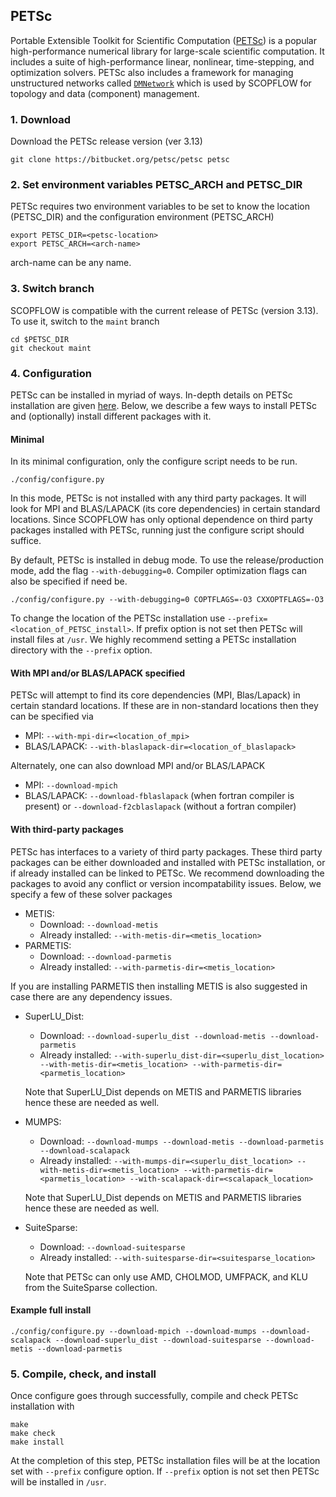 ## PETSc

Portable Extensible Toolkit for Scientific Computation ([PETSc](https://www.mcs.anl.gov/petsc/)) is a popular high-performance numerical library for large-scale scientific computation. It includes a suite of high-performance linear, nonlinear, time-stepping, and optimization solvers. PETSc also includes a framework for managing unstructured networks called [`DMNetwork`](https://www.mcs.anl.gov/petsc/dmnetwork/index.html) which is used by SCOPFLOW for topology and data (component) management.

### 1. Download
Download the PETSc release version (ver 3.13) 
```
git clone https://bitbucket.org/petsc/petsc petsc
```
### 2. Set environment variables PETSC_ARCH and PETSC_DIR
PETSc requires two environment variables to be set to know the location (PETSC_DIR) and the configuration environment (PETSC_ARCH)
```
export PETSC_DIR=<petsc-location>
export PETSC_ARCH=<arch-name>
```
arch-name can be any name.

### 3. Switch branch
SCOPFLOW is compatible with the current release of PETSc (version 3.13). To use it, switch to the `maint` branch

```
cd $PETSC_DIR
git checkout maint
```

### 4. Configuration
PETSc can be installed in myriad of ways. In-depth details on PETSc installation are given [here](https://www.mcs.anl.gov/petsc/documentation/installation.html). Below, we describe a few ways to install PETSc and (optionally) install different packages with it.
#### Minimal
In its minimal configuration, only the configure script needs to be run.
```
./config/configure.py
```
In this mode, PETSc is not installed with any third party packages. It will look for MPI and BLAS/LAPACK (its core dependencies) in certain standard locations. Since SCOPFLOW has only optional dependence on third party packages installed with PETSc, running just the configure script should suffice.

By default, PETSc is installed in debug mode. To use the release/production mode, add the flag `--with-debugging=0`. Compiler optimization flags can also be specified if need be.

```
./config/configure.py --with-debugging=0 COPTFLAGS=-O3 CXXOPTFLAGS=-O3
```

To change the location of the PETSc installation use `--prefix=<location_of_PETSC_install>`. If prefix option is not set then PETSc will install files at `/usr`. We highly recommend setting a PETSc installation directory with the `--prefix` option.

#### With MPI and/or BLAS/LAPACK specified
PETSc will attempt to find its core dependencies (MPI, Blas/Lapack) in certain standard locations. If these are in non-standard locations then they can be specified via 
- MPI: `--with-mpi-dir=<location_of_mpi>`
- BLAS/LAPACK: `--with-blaslapack-dir=<location_of_blaslapack>`

Alternately, one can also download MPI and/or BLAS/LAPACK
- MPI: `--download-mpich`
- BLAS/LAPACK: `--download-fblaslapack` (when fortran compiler is present) or `--download-f2cblaslapack` (without a fortran compiler)

#### With third-party packages
PETSc has interfaces to a variety of third party packages. These third party packages can be either downloaded and installed with PETSc installation, or if already installed can be linked to PETSc. We recommend downloading the packages to avoid any conflict or version incompatability issues. Below, we specify a few of these solver packages

- METIS:
    - Download: `--download-metis`
    - Already installed: `--with-metis-dir=<metis_location>`
- PARMETIS:
    - Download: `--download-parmetis`
    - Already installed: `--with-parmetis-dir=<metis_location>`

If you are installing PARMETIS then installing METIS is also suggested in case there are any dependency issues.

- SuperLU\_Dist:
    - Download: `--download-superlu_dist --download-metis --download-parmetis`
    - Already installed: `--with-superlu_dist-dir=<superlu_dist_location> --with-metis-dir=<metis_location> --with-parmetis-dir=<parmetis_location>` 
    
    Note that SuperLU_Dist depends on METIS and PARMETIS libraries hence these are needed as well.

- MUMPS:
    - Download: `--download-mumps --download-metis --download-parmetis --download-scalapack`
    - Already installed: `--with-mumps-dir=<superlu_dist_location> --with-metis-dir=<metis_location> --with-parmetis-dir=<parmetis_location> --with-scalapack-dir=<scalapack_location>` 
    
    Note that SuperLU_Dist depends on METIS and PARMETIS libraries hence these are needed as well.

- SuiteSparse:
    - Download: `--download-suitesparse`
    - Already installed: `--with-suitesparse-dir=<suitesparse_location>`

    Note that PETSc can only use AMD, CHOLMOD, UMFPACK, and KLU from the SuiteSparse collection.

#### Example full install

```
./config/configure.py --download-mpich --download-mumps --download-scalapack --download-superlu_dist --download-suitesparse --download-metis --download-parmetis
```

### 5. Compile, check, and install
Once configure goes through successfully, compile and check PETSc installation with
```
make
make check
make install
```
At the completion of this step, PETSc installation files will be at the location set with `--prefix` configure option. If `--prefix` option is not set then PETSc will be installed in `/usr`.

